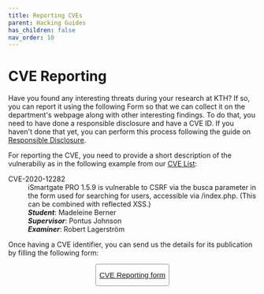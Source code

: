 ```yaml
---
title: Reporting CVEs
parent: Hacking Guides
has_children: false
nav_order: 10
---
```


# CVE Reporting


Have you found any interesting threats during your research at KTH?
If so, you can report it using the following Form so that we can collect it on the department's webpage along with other interesting findings. To do that, you need to have done a responsible disclosure and have a CVE ID. If you haven't done that yet, you can perform this process following the guide on [Responsible Disclosure](https://nse.digital/pages/thesis_guidelines/responsible_disclosure.html).

For reporting the CVE, you need to provide a short description of the vulnerabiliy as in the following example from our [CVE List](https://www.kth.se/cs/nse/research/software-systems-architecture-and-security/projects/ethical-hacking-1.1279219):

<dl>
  <dt>CVE-2020-12282</dt>
  <dd>
    iSmartgate PRO 1.5.9 is vulnerable to CSRF via the busca parameter in the form used for searching for users, accessible via /index.php. (This can be combined with reflected XSS.)
    <br>
    <i><b>Student</b></i>: Madeleine Berner<br>
    <i><b>Supervisor</b></i>: Pontus Johnson<br>
    <i><b>Examiner</b></i>: Robert Lagerström
  </dd>
</dl>

Once having a CVE identifier, you can send us the details for its publication by filling the following form:

<a href="https://forms.gle/V24PrVUCUVi9nvxH7" style="width: 100%; display: block;">
    <button style="font-size: 15px; padding: 4px; margin: 0 auto; border: 1px solid rgb(145, 145, 145); max-width: 180px; border-radius: 4px; background-color: transparent; color: white; display: inherit; height: 45px; width: 150px"><a href="https://forms.gle/V24PrVUCUVi9nvxH7">CVE Reporting form</a></button>
</a>